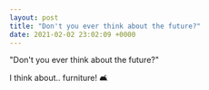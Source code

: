 ```yaml
---
layout: post
title: "Don't you ever think about the future?"
date: 2021-02-02 23:02:09 +0000
---
```


"Don't you ever think about the future?"

I think about.. furniture! 🛋️

